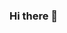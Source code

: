 ### Hi there 👋

<!--
I am a doctoral candidate at the University of Chinese Academy of Sciences and a security researcher.
My research interests include binary security, with a current focus on cellular baseband firmware and protocol security.

### Reported Bugs
- MediaTek: CVE-2023-20819
- Samsung: CVE-2024-55569, CVE-2024-39890, CVE-2024-39343, CVE-2024-25073, CVE-2024-25074, CVE-2023-37368, CVE-2023-36481, CVE-2023-37366, CVE-2023-21503, CVE-2023-21504, CVE-2023-21494, CVE-2022-25821 and multiple inconsistent bugs in samsung baseband firmware ...
- zziplib: CVE-2020-18442
- lrzip: CVE-2019-10654
- ...
  
### How to Contact
- Email: nevviie@163.com


**N3vv/N3vv** is a ✨ _special_ ✨ repository because its `README.md` (this file) appears on your GitHub profile.

Here are some ideas to get you started:

- 🔭 I’m currently working on ...
- 🌱 I’m currently learning ...
- 👯 I’m looking to collaborate on ...
- 🤔 I’m looking for help with ...
- 💬 Ask me about ...
- 📫 How to reach me: ...
- 😄 Pronouns: ...
- ⚡ Fun fact: ...
-->
